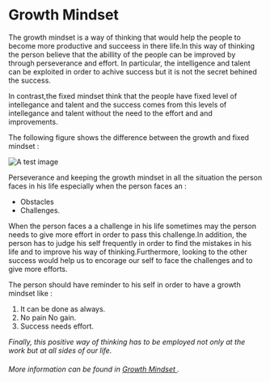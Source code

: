 # Growth Mindset



The growth mindset is a way of thinking that would help the people to become more productive and succeess in there life.In this way of thinking the person believe that the abillity of the people can be improved by through perseverance and effort. In particular, the intelligence and talent can be exploited in order to achive success but it is not the secret behined the success. 

In contrast,the fixed mindset think that the people have fixed level of intellegance and talent and the success comes from this levels of intellegance and talent without the need to the effort and and improvements.

The following figure shows the difference between the growth and fixed mindset : 

![A test image](https://i2.wp.com/atlassianblog.wpengine.com/wp-content/uploads/NewGrowthMindset2.png?resize=768%2C960&ssl=1)


Perseverance and keeping the growth mindset in all the situation the person faces in his life especially when the person faces an : 
- Obstacles 
- Challenges.

When the person faces a  a challenge in his life sometimes may the person needs to give more effort in order to pass this challenge.In addition, the person has to judge his self frequently in order to find the mistakes in his life and to improve his way of thinking.Furthermore, looking to the other success would help us 
to encorage our self to face the challenges and to give more efforts. 

The person should have reminder to his self in order to have a growth mindset like :
1. It can be done as always.
2. No pain No gain.
3. Success needs effort.


*Finally, this positive way of thinking has to be employed not only at the work but  at all sides of our life.* 


###### *More  information can be found in [Growth Mindset ](https://www.atlassian.com/blog/inside-atlassian/growth-mindset).*
